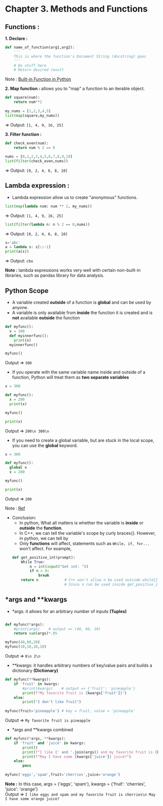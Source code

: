 # Chapter **3.**  Methods and Functions

## **Functions :**

**1. Declare :**
```python
def name_of_function(arg1,arg2):
    '''
    This is where the function's Document String (docstring) goes
    '''
    # Do stuff here
    # Return desired result
```
Note : [ Built-in Function in Python][0]

[0]: https://docs.python.org/2/library/functions.html

**2. Map function :** allows you to "map" a function to an iterable object.
```python
def square(num):
    return num**2
    
my_nums = [1,2,3,4,5]
list(map(square,my_nums))
```
=> Output: `[1, 4, 9, 16, 25]`

**3. Filter function :**
```python
def check_even(num):
    return num % 2 == 0 
    
nums = [0,1,2,3,4,5,6,7,8,9,10]
list(filter(check_even,nums))
```
=> Output: `[0, 2, 4, 6, 8, 10]`

## **Lambda expression :**  
* Lambda expression allow us to create "anonymous" functions.
```python
list(map(lambda num: num ** 2, my_nums))
```
=> Output: `[1, 4, 9, 16, 25]`

```python
list(filter(lambda n: n % 2 == 0,nums))
```
=> Output: `[0, 2, 4, 6, 8, 10]`

```python
s='abc'
a = lambda s: s[::-1]
print(a(s))
```
=> Output: `cba`

**Note :** lambda expressions works very well with certain non-built-in libraries, such as pandas library for data analysis.

## Python Scope  
* A variable created **outside** of a function is **global** and can be used by anyone.
* A variable is only available from **inside** the function it is created and is **not** available **outside** the function
```python
def myfunc():
  x = 300
  def myinnerfunc():
    print(x)
  myinnerfunc()

myfunc()
```
Output => `300`

* If you operate with the same variable name inside and outside of a function, Python will treat them as **two separate variables**
```python
x = 300

def myfunc():
  x = 200
  print(x)

myfunc()

print(x)
```
Output => `200\n 300\n`

* If you need to create a global variable, but are stuck in the local scope, you can use the **global** keyword.
```python 
x = 300

def myfunc():
  global x
  x = 200

myfunc()

print(x)
```
Output => `200`  

Note : [Ref][1]

* Conclusion: 
    * In python, What all matters is whether the variable is **inside** or **outside** the **function**. 
    * In C++, we can tell the variable's scope by curly braces{}. However, in python, we can tell by 
    * Only **functions** will affect, statements such as `While, if, for...` won't affect. For example,
    ```python 
    def get_positive_int(prompt):
        While True:
            n = int(input("Get int: "))
            if n > 0:
                break
        return n            # C++ won't allow n be used outside while{}, but python can.
                            # Since n can be used inside get_positive_int() function.  
    ```

[1]: https://www.w3schools.com/python/python_scope.asp

## *args and **kwargs

* *args: it allows for an arbitrary number of inputs **(Tuples)**
```python

def myfunc(*args):
    #print(args)    # output => (40, 60, 20)
    return sum(args)*.05

myfunc(40,60,20)
myfunc(10,10,10,10)
```
Output => `6\n 2\n`  

* **kwargs: it handles arbitrary numbers of key/value pairs and  builds a dictionary **(Dictionary)**
```python
def myfunc(**kwargs):
    if 'fruit' in kwargs:
        #print(kwargs)    # output => {'fruit': 'pineapple'}
        print(f"My favorite fruit is {kwargs['fruit']}") 
    else:
        print("I don't like fruit")
        
myfunc(fruit='pineapple') # key = fruit, value = 'pineapple'
```
Output => `My favorite fruit is pineapple`  

* *args and **kwargs combined
```python
def myfunc(*args, **kwargs):
    if 'fruit' and 'juice' in kwargs:
        print()
        print(f"I like {' and '.join(args)} and my favorite fruit is {kwargs['fruit']}")
        print(f"May I have some {kwargs['juice']} juice?")
    else:
        pass
        
myfunc('eggs','spam',fruit='cherries',juice='orange')
```
**Note :** In this case, args = ('eggs', 'spam'), kwargs = {'fruit': 'cherries', 'juice': 'orange'}  
Output => `I like eggs and spam and my favorite fruit is cherries\n May I have some orange juice?`  

